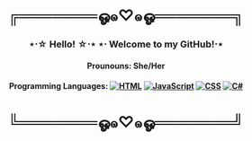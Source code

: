 <h1 align="center"> ╔═══════ஓ๑♡๑ஓ═══════╗ </h1>
<h3 align="center"> ⋆⋅☆ Hello! ☆⋅⋆ 
⋆⋅ Welcome to my GitHub!⋅⋆</h3>
  
  <h4 align="center"> Prounouns: She/Her </h4>
  <h4 align="center"> Programming Languages:
    <a href="https://github.com/search?q=user%3AMr-Coxall+language%3Ahtml"><img alt="HTML" src="https://img.shields.io/badge/HTML-E34F26.svg?logo=html5&logoColor=white"></a>
    <a href="https://github.com/search?q=user%3AMr-Coxall+language%3Ajavascript"><img alt="JavaScript" src="https://img.shields.io/badge/JavaScript-F7DF1E.svg?logo=javascript&logoColor=black"></a> 
    <a href="https://github.com/search?q=user%3AMr-Coxall+language%3Acss"><img alt="CSS" src="https://img.shields.io/badge/CSS-1572B6.svg?logo=css3&logoColor=white"></a>
    <a href="https://github.com/search?q=user%3AMr-Coxall+language%3Acsharp"><img alt="C#" src="https://custom-icon-badges.herokuapp.com/badge/C%23-68217A.svg?logo=cs2&logoColor=white"></a>
</h4>
      
<h1 align="center"> ╚═══════ஓ๑♡๑ஓ═══════╝ </h1> 
             

<!--
**ashley-monaghan/ashley-monaghan** is a ✨ _special_ ✨ repository because its `README.md` (this file) appears on your GitHub profile.

Here are some ideas to get you started:

- 🔭 I’m currently working on ...
- 🌱 I’m currently learning ...
- 👯 I’m looking to collaborate on ...
- 🤔 I’m looking for help with ...
- 💬 Ask me about ...
- 📫 How to reach me: ...
- 😄 Pronouns: ...
- ⚡ Fun fact: ...
-->
